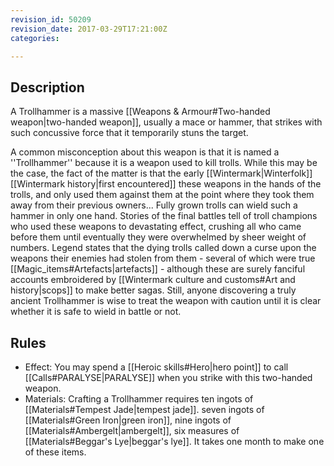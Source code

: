 ```yaml
---
revision_id: 50209
revision_date: 2017-03-29T17:21:00Z
categories:

---
```


## Description
A Trollhammer is a massive [[Weapons & Armour#Two-handed weapon|two-handed weapon]], usually a mace or hammer, that strikes with such concussive force that it temporarily stuns the target.

A common misconception about this weapon is that it is named a ''Trollhammer'' because it is a weapon used to kill trolls. While this may be the case, the fact of the matter is that the early [[Wintermark|Winterfolk]] [[Wintermark history|first encountered]] these weapons in the hands of the trolls, and only used them against them at the point where they took them away from their previous owners... Fully grown trolls can wield such a hammer in only one hand. Stories of the final battles tell of troll champions who used these weapons to devastating effect, crushing all who came before them until eventually they were overwhelmed by sheer weight of numbers. Legend states that the dying trolls called down a curse upon the weapons their enemies had stolen from them - several of which were true [[Magic_items#Artefacts|artefacts]] - although these are surely fanciful accounts embroidered by [[Wintermark culture and customs#Art and history|scops]] to make better sagas. Still, anyone discovering a truly ancient Trollhammer is wise to treat the weapon with caution until it is clear whether it is safe to wield in battle or not.

## Rules

* Effect: You may spend a [[Heroic skills#Hero|hero point]] to call [[Calls#PARALYSE|PARALYSE]] when you strike with this two-handed weapon. 
* Materials: Crafting a Trollhammer requires ten ingots of [[Materials#Tempest Jade|tempest jade]]. seven ingots of [[Materials#Green Iron|green iron]], nine ingots of [[Materials#Ambergelt|ambergelt]], six measures of [[Materials#Beggar's Lye|beggar's lye]]. It takes one month to make one of these items.